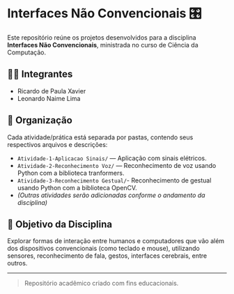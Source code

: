 # Interfaces Não Convencionais 🎛️

Este repositório reúne os projetos desenvolvidos para a disciplina **Interfaces Não Convencionais**, ministrada no curso de Ciência da Computação.

## 👨‍💻 Integrantes

- Ricardo de Paula Xavier  
- Leonardo Naime Lima

## 📁 Organização

Cada atividade/prática está separada por pastas, contendo seus respectivos arquivos e descrições:

- `Atividade-1-Aplicacao Sinais/` — Aplicação com sinais elétricos.
- `Atividade-2-Reconhecimento Voz/` — Reconhecimento de voz usando Python com a biblioteca tranformers.
- `Atividade-3-Reconhecimento Gestual/`- Reconhecimento de gestual usando Python com a biblioteca OpenCV.
- *(Outras atividades serão adicionadas conforme o andamento da disciplina)*

## 📅 Objetivo da Disciplina

Explorar formas de interação entre humanos e computadores que vão além dos dispositivos convencionais (como teclado e mouse), utilizando sensores, reconhecimento de fala, gestos, interfaces cerebrais, entre outros.

---

> Repositório acadêmico criado com fins educacionais.
